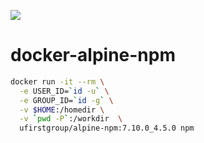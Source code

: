 [![](https://images.microbadger.com/badges/image/ufirstgroup/alpine-npm.svg)](https://microbadger.com/images/ufirstgroup/alpine-npm "Get your own image badge on microbadger.com")

# docker-alpine-npm

```bash
docker run -it --rm \
  -e USER_ID=`id -u` \
  -e GROUP_ID=`id -g` \
  -v $HOME:/homedir \
  -v `pwd -P`:/workdir  \
  ufirstgroup/alpine-npm:7.10.0_4.5.0 npm
```
